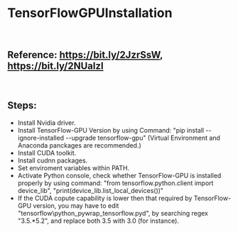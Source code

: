 # TensorFlowGPUInstallation

<br/>

## Reference: https://bit.ly/2JzrSsW, https://bit.ly/2NUalzI

<br/>

## Steps:
* Install Nvidia driver.
* Install TensorFlow-GPU Version by using Command: "pip install --ignore-installed --upgrade tensorflow-gpu" (Virtual Environment and Anaconda panckages are recommended.)
* Install CUDA toolkit.
* Install cudnn packages.
* Set enviroment variables within PATH.
* Activate Python console, check whether TensorFlow-GPU is installed properly by using command: "from tensorflow.python.client import device_lib", "print(device_lib.list_local_devices())"
* If the CUDA copute capability is lower then that required by TensorFlow-GPU version, you may have to edit "tensorflow\python\_pywrap_tensorflow.pyd", by searching regex "3\.5.*5\.2", and replace both 3.5 with 3.0 (for instance).
